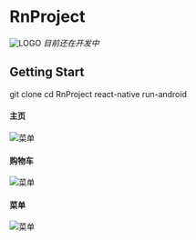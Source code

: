 # RnProject
![LOGO](http://eat.chenshuyao.cn/imgs/logo.png)
*目前还在开发中*
## Getting Start
git clone
cd RnProject
react-native run-android
#### 主页
![菜单](http://eat.chenshuyao.cn/imgs/work-3.png)
#### 购物车
![菜单](http://eat.chenshuyao.cn/imgs/work-4.png)
#### 菜单
![菜单](http://eat.chenshuyao.cn/imgs/work-7.png)
